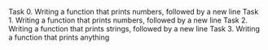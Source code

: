 Task 0.  Writing a function that prints numbers, followed by a new line
Task 1.  Writing a function that prints numbers, followed by a new line
Task 2.  Writing a function that prints strings, followed by a new line
Task 3.  Writing a function that prints anything
